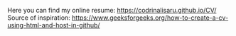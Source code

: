 Here you can find my online resume: https://codrinalisaru.github.io/CV/
Source of inspiration: https://www.geeksforgeeks.org/how-to-create-a-cv-using-html-and-host-in-github/
